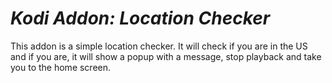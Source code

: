 ***Kodi Addon: Location Checker***
===============================

This addon is a simple location checker.
It will check if you are in the US and if you are, 
it will show a popup with a message, 
stop playback and take you to the home screen.
